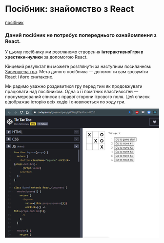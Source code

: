 # Посібник: знайомство з React
>
[посібник](https://uk.reactjs.org/tutorial/tutorial.html)
>
### Даний посібник не потребує попереднього ознайомлення з React.
>
>
У цьому посібнику ми розглянемо створення **інтерактивної гри в хрестики-нулики** за допомогою React.
>
Кінцевий результат ви можете розглянути за наступним посиланням: [Завершена гра](https://codepen.io/gaearon/pen/gWWZgR?editors=0010). Мета даного посібника — допомогти вам зрозуміти React і його синтаксис.
>
Ми радимо уважно роздивитися гру перед тим як продовжувати працювати над посібником. Одна з її помітних властивостей — пронумерований список з правої сторони ігрового поля. Цей список відображає історію всіх ходів і оновлюється по ходу гри.
>
>
![result](./public/img/ttt_result.png)
